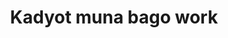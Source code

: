 ---
layout: post
title: Kadyot muna bago work
duration: '05:06'
view: 222
rate: 2
video: 'https://flashservice.xvideos.com/embedframe/27344311'
category: 
 - pinay
tags: 
 - pinay-sex
 - nagparaos
 - nene
 - fucked
priority: 0.9
changefreq: daily
---